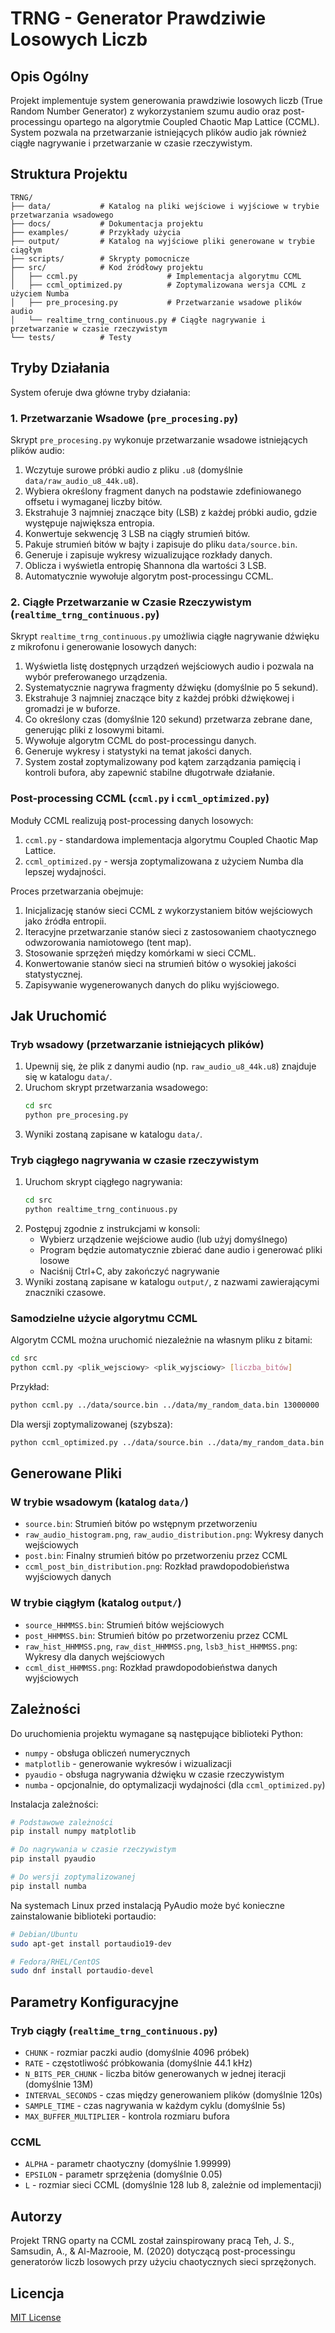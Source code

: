 # TRNG - Generator Prawdziwie Losowych Liczb

## Opis Ogólny

Projekt implementuje system generowania prawdziwie losowych liczb (True Random Number Generator) z wykorzystaniem szumu audio oraz post-processingu opartego na algorytmie Coupled Chaotic Map Lattice (CCML). System pozwala na przetwarzanie istniejących plików audio jak również ciągłe nagrywanie i przetwarzanie w czasie rzeczywistym.

## Struktura Projektu

```
TRNG/
├── data/           # Katalog na pliki wejściowe i wyjściowe w trybie przetwarzania wsadowego
├── docs/           # Dokumentacja projektu
├── examples/       # Przykłady użycia
├── output/         # Katalog na wyjściowe pliki generowane w trybie ciągłym
├── scripts/        # Skrypty pomocnicze
├── src/            # Kod źródłowy projektu
│   ├── ccml.py                    # Implementacja algorytmu CCML
│   ├── ccml_optimized.py          # Zoptymalizowana wersja CCML z użyciem Numba
│   ├── pre_procesing.py           # Przetwarzanie wsadowe plików audio
│   └── realtime_trng_continuous.py # Ciągłe nagrywanie i przetwarzanie w czasie rzeczywistym
└── tests/          # Testy
```

## Tryby Działania

System oferuje dwa główne tryby działania:

### 1. Przetwarzanie Wsadowe (`pre_procesing.py`)

Skrypt `pre_procesing.py` wykonuje przetwarzanie wsadowe istniejących plików audio:

1. Wczytuje surowe próbki audio z pliku `.u8` (domyślnie `data/raw_audio_u8_44k.u8`).
2. Wybiera określony fragment danych na podstawie zdefiniowanego offsetu i wymaganej liczby bitów.
3. Ekstrahuje 3 najmniej znaczące bity (LSB) z każdej próbki audio, gdzie występuje największa entropia.
4. Konwertuje sekwencję 3 LSB na ciągły strumień bitów.
5. Pakuje strumień bitów w bajty i zapisuje do pliku `data/source.bin`.
7. Generuje i zapisuje wykresy wizualizujące rozkłady danych.
8. Oblicza i wyświetla entropię Shannona dla wartości 3 LSB.
9. Automatycznie wywołuje algorytm post-processingu CCML.

### 2. Ciągłe Przetwarzanie w Czasie Rzeczywistym (`realtime_trng_continuous.py`)

Skrypt `realtime_trng_continuous.py` umożliwia ciągłe nagrywanie dźwięku z mikrofonu i generowanie losowych danych:

1. Wyświetla listę dostępnych urządzeń wejściowych audio i pozwala na wybór preferowanego urządzenia.
2. Systematycznie nagrywa fragmenty dźwięku (domyślnie po 5 sekund).
3. Ekstrahuje 3 najmniej znaczące bity z każdej próbki dźwiękowej i gromadzi je w buforze.
4. Co określony czas (domyślnie 120 sekund) przetwarza zebrane dane, generując pliki z losowymi bitami.
5. Wywołuje algorytm CCML do post-processingu danych.
6. Generuje wykresy i statystyki na temat jakości danych.
7. System został zoptymalizowany pod kątem zarządzania pamięcią i kontroli bufora, aby zapewnić stabilne długotrwałe działanie.

### Post-processing CCML (`ccml.py` i `ccml_optimized.py`)

Moduły CCML realizują post-processing danych losowych:

1. `ccml.py` - standardowa implementacja algorytmu Coupled Chaotic Map Lattice.
2. `ccml_optimized.py` - wersja zoptymalizowana z użyciem Numba dla lepszej wydajności.

Proces przetwarzania obejmuje:

1. Inicjalizację stanów sieci CCML z wykorzystaniem bitów wejściowych jako źródła entropii.
2. Iteracyjne przetwarzanie stanów sieci z zastosowaniem chaotycznego odwzorowania namiotowego (tent map).
3. Stosowanie sprzężeń między komórkami w sieci CCML.
4. Konwertowanie stanów sieci na strumień bitów o wysokiej jakości statystycznej.
5. Zapisywanie wygenerowanych danych do pliku wyjściowego.

## Jak Uruchomić

### Tryb wsadowy (przetwarzanie istniejących plików)

1. Upewnij się, że plik z danymi audio (np. `raw_audio_u8_44k.u8`) znajduje się w katalogu `data/`.
2. Uruchom skrypt przetwarzania wsadowego:
   ```bash
   cd src
   python pre_procesing.py
   ```
3. Wyniki zostaną zapisane w katalogu `data/`.

### Tryb ciągłego nagrywania w czasie rzeczywistym

1. Uruchom skrypt ciągłego nagrywania:
   ```bash
   cd src
   python realtime_trng_continuous.py
   ```
2. Postępuj zgodnie z instrukcjami w konsoli:
   - Wybierz urządzenie wejściowe audio (lub użyj domyślnego)
   - Program będzie automatycznie zbierać dane audio i generować pliki losowe
   - Naciśnij Ctrl+C, aby zakończyć nagrywanie
3. Wyniki zostaną zapisane w katalogu `output/`, z nazwami zawierającymi znaczniki czasowe.

### Samodzielne użycie algorytmu CCML

Algorytm CCML można uruchomić niezależnie na własnym pliku z bitami:

```bash
cd src
python ccml.py <plik_wejsciowy> <plik_wyjsciowy> [liczba_bitów]
```

Przykład:
```bash
python ccml.py ../data/source.bin ../data/my_random_data.bin 13000000
```

Dla wersji zoptymalizowanej (szybsza):
```bash
python ccml_optimized.py ../data/source.bin ../data/my_random_data.bin 13000000
```

## Generowane Pliki

### W trybie wsadowym (katalog `data/`)

* `source.bin`: Strumień bitów po wstępnym przetworzeniu
* `raw_audio_histogram.png`, `raw_audio_distribution.png`: Wykresy danych wejściowych
* `post.bin`: Finalny strumień bitów po przetworzeniu przez CCML
* `ccml_post_bin_distribution.png`: Rozkład prawdopodobieństwa wyjściowych danych

### W trybie ciągłym (katalog `output/`)

* `source_HHMMSS.bin`: Strumień bitów wejściowych
* `post_HHMMSS.bin`: Strumień bitów po przetworzeniu przez CCML
* `raw_hist_HHMMSS.png`, `raw_dist_HHMMSS.png`, `lsb3_hist_HHMMSS.png`: Wykresy dla danych wejściowych
* `ccml_dist_HHMMSS.png`: Rozkład prawdopodobieństwa danych wyjściowych

## Zależności

Do uruchomienia projektu wymagane są następujące biblioteki Python:

* `numpy` - obsługa obliczeń numerycznych
* `matplotlib` - generowanie wykresów i wizualizacji
* `pyaudio` - obsługa nagrywania dźwięku w czasie rzeczywistym
* `numba` - opcjonalnie, do optymalizacji wydajności (dla `ccml_optimized.py`)

Instalacja zależności:
```bash
# Podstawowe zależności
pip install numpy matplotlib

# Do nagrywania w czasie rzeczywistym
pip install pyaudio

# Do wersji zoptymalizowanej
pip install numba
```

Na systemach Linux przed instalacją PyAudio może być konieczne zainstalowanie biblioteki portaudio:
```bash
# Debian/Ubuntu
sudo apt-get install portaudio19-dev

# Fedora/RHEL/CentOS
sudo dnf install portaudio-devel
```

## Parametry Konfiguracyjne

### Tryb ciągły (`realtime_trng_continuous.py`)

* `CHUNK` - rozmiar paczki audio (domyślnie 4096 próbek)
* `RATE` - częstotliwość próbkowania (domyślnie 44.1 kHz)
* `N_BITS_PER_CHUNK` - liczba bitów generowanych w jednej iteracji (domyślnie 13M)
* `INTERVAL_SECONDS` - czas między generowaniem plików (domyślnie 120s)
* `SAMPLE_TIME` - czas nagrywania w każdym cyklu (domyślnie 5s)
* `MAX_BUFFER_MULTIPLIER` - kontrola rozmiaru bufora

### CCML

* `ALPHA` - parametr chaotyczny (domyślnie 1.99999)
* `EPSILON` - parametr sprzężenia (domyślnie 0.05)
* `L` - rozmiar sieci CCML (domyślnie 128 lub 8, zależnie od implementacji)

## Autorzy

Projekt TRNG oparty na CCML został zainspirowany pracą Teh, J. S., Samsudin, A., & Al-Mazrooie, M. (2020) dotyczącą post-processingu generatorów liczb losowych przy użyciu chaotycznych sieci sprzężonych.

## Licencja

[MIT License](LICENSE)